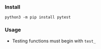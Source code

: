 ### Install
`python3 -m pip install pytest`



### Usage
- Testing functions must begin with `test_`